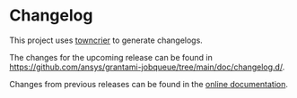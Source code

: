 # Changelog

This project uses [towncrier](https://towncrier.readthedocs.io/) to generate changelogs.

The changes for the upcoming release can be found in
<https://github.com/ansys/grantami-jobqueue/tree/main/doc/changelog.d/>.

Changes from previous releases can be found in the [online documentation](https://jobqueue.grantami.docs.pyansys.com/version/stable/changelog.html).
